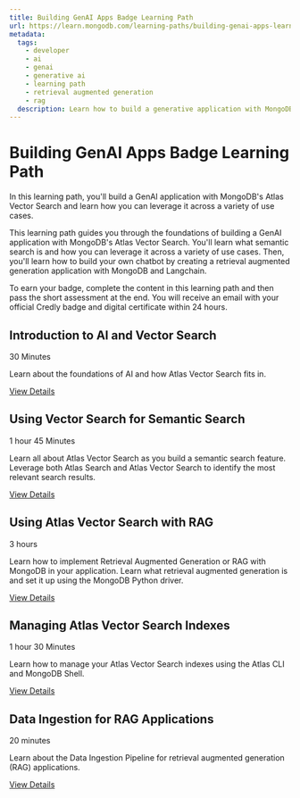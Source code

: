 ```yaml
---
title: Building GenAI Apps Badge Learning Path
url: https://learn.mongodb.com/learning-paths/building-genai-apps-learning-badge-path
metadata:
  tags:
    - developer
    - ai
    - genai
    - generative ai
    - learning path
    - retrieval augmented generation
    - rag
  description: Learn how to build a generative application with MongoDB Atlas Vector Search.
---
```


# Building GenAI Apps Badge Learning Path

In this learning path, you'll build a GenAI application with MongoDB's Atlas Vector Search and learn how you can leverage it across a variety of use cases.

This learning path guides you through the foundations of building a GenAI application with MongoDB's Atlas Vector Search. You'll learn what semantic search is and how you can leverage it across a variety of use cases. Then, you'll learn how to build your own chatbot by creating a retrieval augmented generation application with MongoDB and Langchain.

To earn your badge, complete the content in this learning path and then pass the short assessment at the end. You will receive an email with your official Credly badge and digital certificate within 24 hours.

## Introduction to AI and Vector Search

30 Minutes

Learn about the foundations of AI and how Atlas Vector Search fits in.

[View Details](https://learn.mongodb.com/courses/introduction-to-ai-and-vector-search)

## Using Vector Search for Semantic Search

1 hour 45 Minutes

Learn all about Atlas Vector Search as you build a semantic search feature. Leverage both Atlas Search and Atlas Vector Search to identify the most relevant search results.

[View Details](https://learn.mongodb.com/courses/using-vector-search-for-semantic-search)

## Using Atlas Vector Search with RAG

3 hours

Learn how to implement Retrieval Augmented Generation or RAG with MongoDB in your application. Learn what retrieval augmented generation is and set it up using the MongoDB Python driver.

[View Details](https://learn.mongodb.com/courses/using-atlas-vector-search-with-rag)

## Managing Atlas Vector Search Indexes

1 hour 30 Minutes

Learn how to manage your Atlas Vector Search indexes using the Atlas CLI and MongoDB Shell.

[View Details](https://learn.mongodb.com/courses/managing-atlas-vector-search-indexes)

## Data Ingestion for RAG Applications

20 minutes

Learn about the Data Ingestion Pipeline for retrieval augmented generation (RAG) applications.

[View Details](https://learn.mongodb.com/courses/data-ingestion-for-rag-applications)
